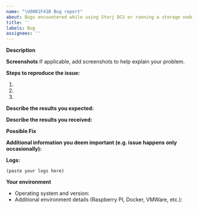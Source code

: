 ```yaml
---
name: "\U0001F41B Bug report"
about: Bugs encountered while using Storj DCS or running a storage node.
title: ''
labels: Bug
assignees: ''
---
```


<!--
Please make sure that we do not have any duplicates already open. 
You can ensure this by searching the issue list for this repository. 
If there is a duplicate, please close your issue and add a comment to the 
existing issue instead.

For more information about reporting issues, see
https://github.com/storj/storj/blob/main/docs/storagenode/CONTRIBUTING.md

---------------------------------------------------
GENERAL SUPPORT INFORMATION
---------------------------------------------------

The GitHub issue tracker is for bug reports and feature requests.
General support can be found at the following locations:

- Storj Community Forum - https://forum.storj.io
- File a ticket at https://support.storj.io/

---------------------------------------------------
BUG REPORT INFORMATION
---------------------------------------------------
-->

**Description**

<!--
Provide a more detailed introduction to the issue itself, and why you consider it to be a bug
-->

**Screenshots**
If applicable, add screenshots to help explain your problem.

**Steps to reproduce the issue:**
<!-- Provide a link to a live example, or an unambiguous set of steps to -->
<!-- reproduce this bug. Include code to reproduce, if relevant -->
<!-- You can open a PR with a failing test instead -->
1.
2.
3.

**Describe the results you expected:**


**Describe the results you received:**


**Possible Fix**
<!--- Not obligatory, but suggest a fix or reason for the bug -->

**Additional information you deem important (e.g. issue happens only occasionally):**


**Logs:**

```
(paste your logs here)
```

**Your environment**
<!--- Include as many relevant details about the environment you experienced the bug in -->
- Operating system and version:
- Additional environment details (Raspberry PI, Docker, VMWare, etc.):